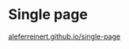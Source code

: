 # Single page

[aleferreinert.github.io/single-page](https://aleferreinert.github.io/single-page "aleferreinert.github.io/single-page")
